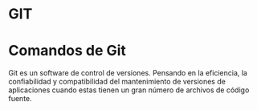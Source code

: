 # GIT

<h1>
Comandos de Git
</h1>
<p>
Git es un software de control de versiones. Pensando en la eficiencia, la confiabilidad y compatibilidad del mantenimiento de versiones de aplicaciones cuando estas tienen un gran número de archivos de código fuente.
</p>
